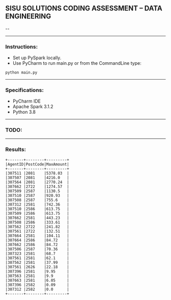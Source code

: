 ## SISU SOLUTIONS CODING ASSESSMENT – DATA ENGINEERING ##
--
***
### Instructions:
- Set up PySpark locally.
- Use PyCharm to run main.py or from the CommandLine type:
```
python main.py
```
***
### Specifications:
- PyCharm IDE
- Apache Spark 3.1.2
- Python 3.8
***
### TODO:
***
### Results:
```
+-------+--------+---------+
|AgentID|PostCode|MaxAmount|
+-------+--------+---------+
|307511 |2081    |5378.03  |
|307507 |2081    |4216.0   |
|307564 |2081    |2770.24  |
|307662 |2722    |1274.57  |
|307509 |2587    |1130.5   |
|307510 |2587    |920.93   |
|307508 |2587    |755.6    |
|307312 |2581    |742.36   |
|307510 |2586    |613.75   |
|307509 |2586    |613.75   |
|307662 |2581    |443.23   |
|307508 |2586    |333.61   |
|307562 |2722    |241.82   |
|307561 |2722    |132.51   |
|307664 |2581    |104.11   |
|307664 |2586    |84.72    |
|307662 |2586    |84.72    |
|307506 |2587    |70.36    |
|307323 |2581    |68.7     |
|307561 |2581    |62.1     |
|307562 |2581    |37.99    |
|307561 |2626    |22.18    |
|307396 |2581    |9.95     |
|307563 |2581    |9.9      |
|307663 |2581    |6.05     |
|307396 |2582    |0.09     |
|307312 |2582    |0.0      |
+-------+--------+---------+
```